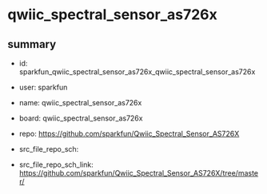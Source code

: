 # qwiic_spectral_sensor_as726x
 
## summary 
* id: sparkfun_qwiic_spectral_sensor_as726x_qwiic_spectral_sensor_as726x
* user: sparkfun
* name: qwiic_spectral_sensor_as726x
* board: qwiic_spectral_sensor_as726x
* repo: https://github.com/sparkfun/Qwiic_Spectral_Sensor_AS726X



* src_file_repo_sch: 
* src_file_repo_sch_link: https://github.com/sparkfun/Qwiic_Spectral_Sensor_AS726X/tree/master/




